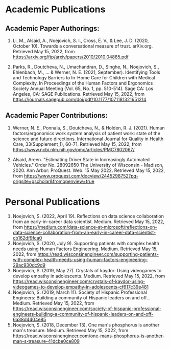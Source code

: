 # Academic Publications

## Academic Paper Authorings:
1. Li, M., Alsaid, A., Noejovich, S. I., Cross, E. V., &amp; Lee, J. D. (2020, October 10). Towards a conversational measure of trust. arXiv.org. Retrieved May 15, 2022, from https://arxiv.org/ftp/arxiv/papers/2010/2010.04885.pdf

2. Parks, R., Doutcheva, N., Umachandran, D., Singhe, N., Noejovich, S., Ehlenbach, M., ... & Werner, N. E. (2021, September). Identifying Tools and Technology Barriers to In-Home Care for Children with Medical Complexity. In Proceedings of the Human Factors and Ergonomics Society Annual Meeting (Vol. 65, No. 1, pp. 510-514). Sage CA: Los Angeles, CA: SAGE Publications. Retrieved May 15, 2022, from https://journals.sagepub.com/doi/pdf/10.1177/1071181321651214

## Academic Paper Contributions:

1. Werner, N. E., Ponnala, S., Doutcheva, N., & Holden, R. J. (2021). Human factors/ergonomics work system analysis of patient work: state of the science and future directions. International Journal for Quality in Health Care, 33(Supplement_1), 60-71. Retrieved May 15, 2022, from https://www.ncbi.nlm.nih.gov/pmc/articles/PMC7802067/

2. Alsaid, Areen. "Estimating Driver State in Increasingly Automated Vehicles." Order No. 28092650 The University of Wisconsin - Madison, 2020. Ann Arbor: ProQuest. Web. 15 May 2022. Retrieved May 15, 2022, from https://www.proquest.com/docview/2445298752?pq-origsite=gscholar&fromopenview=true

# Personal Publications

1. Noejovich, S. (2022, April 19). Reflections on data science collaboration from an early-in-career data scientist. Medium. Retrieved May 15, 2022, from https://medium.com/data-science-at-microsoft/reflections-on-data-science-collaboration-from-an-early-in-career-data-scientist-cb162df9fca0 
2. Noejovich, S. (2020, July 9). Supporting patients with complex health needs using Human Factors Engineering. Medium. Retrieved May 15, 2022, from https://read.wisconsinengineer.com/supporting-patients-with-complex-health-needs-using-human-factors-engineering-29ac930dc9d9 
3. Noejovich, S. (2019, May 27). Crystals of kaydor: Using videogames to develop empathy in adolescents. Medium. Retrieved May 15, 2022, from https://read.wisconsinengineer.com/crystals-of-kaydor-using-videogames-to-develop-empathy-in-adolescents-cf617c39e481
4. Noejovich, S. (2019, March 11). Society of Hispanic Professional Engineers: Building a community of Hispanic leaders on and off... Medium. Retrieved May 15, 2022, from https://read.wisconsinengineer.com/society-of-hispanic-professional-engineers-building-a-community-of-hispanic-leaders-on-and-off-6a38d4404e85 
5. Noejovich, S. (2018, December 13). One man's phosphorus is another man's treasure. Medium. Retrieved May 15, 2022, from https://read.wisconsinengineer.com/one-mans-phosphorus-is-another-man-s-treasure-41dcbe0ce809 
